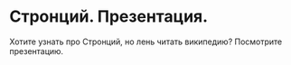 # Стронций. Презентация.

Хотите узнать про Стронций, но лень читать википедию? Посмотрите презентацию.